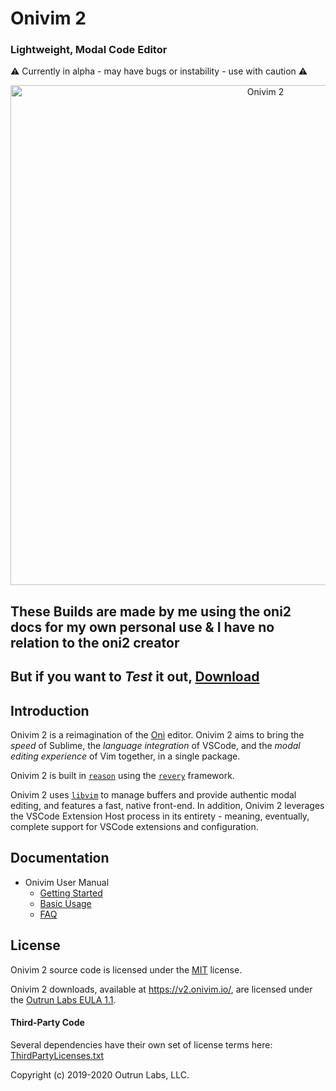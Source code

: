 # Onivim 2

### Lightweight, Modal Code Editor

:warning: Currently in alpha - may have bugs or instability - use with caution :warning: 

<p align="center">
  <img width="800" alt="Onivim 2" src="https://user-images.githubusercontent.com/13532591/109881233-c88cad80-7c2c-11eb-83a1-67a7adcbbd7e.png">
 </p>

## These Builds are made by me using the oni2 docs for my own personal use & I have no relation to the oni2 creator 
##  But if you want to _**Test**_ it out, [Download](https://github.com/Pranjal-SB/oni2-Builds/releases/latest)

## Introduction

Onivim 2 is a reimagination of the [Oni](https://www.onivim.io) editor. Onivim 2 aims to bring the _speed_ of Sublime, the _language integration_ of VSCode, and the _modal editing experience_ of Vim together, in a single package.

Onivim 2 is built in [`reason`](https://reasonml.github.io) using the [`revery`](https://github.com/revery-ui/revery) framework.

Onivim 2 uses [`libvim`](https://github.com/onivim/libvim) to manage buffers and provide authentic modal editing, and features a fast, native front-end. In addition, Onivim 2 leverages the VSCode Extension Host process in its entirety - meaning, eventually, complete support for VSCode extensions and configuration.

## Documentation

- Onivim User Manual
  - [Getting Started](https://onivim.github.io/docs/getting-started/why-onivim)
  - [Basic Usage](https://onivim.github.io/docs/using-onivim/moving-in-onivim)
  - [FAQ](https://onivim.github.io/docs/other/faq)

## License

Onivim 2 source code is licensed under the [MIT](LICENSE.md) license.

Onivim 2 downloads, available at https://v2.onivim.io/, are licensed under the [Outrun Labs EULA 1.1](./Outrun-Labs-EULA-v1.1.md).

#### Third-Party Code

Several dependencies have their own set of license terms here: [ThirdPartyLicenses.txt](ThirdPartyLicenses.txt)

Copyright (c) 2019-2020 Outrun Labs, LLC.
